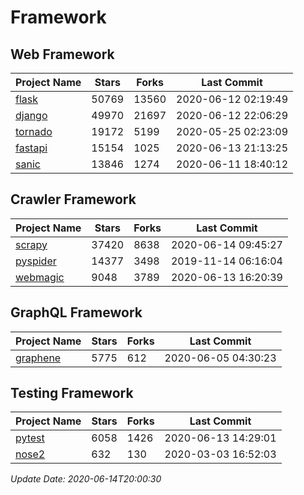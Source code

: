 # Framework

## Web Framework

| Project Name | Stars | Forks | Last Commit |
| ------------ | ----- | ----- | ----------- |
| [flask](https://github.com/pallets/flask) | 50769 | 13560 | 2020-06-12 02:19:49 |
| [django](https://github.com/django/django) | 49970 | 21697 | 2020-06-12 22:06:29 |
| [tornado](https://github.com/tornadoweb/tornado) | 19172 | 5199 | 2020-05-25 02:23:09 |
| [fastapi](https://github.com/tiangolo/fastapi) | 15154 | 1025 | 2020-06-13 21:13:25 |
| [sanic](https://github.com/huge-success/sanic) | 13846 | 1274 | 2020-06-11 18:40:12 |

## Crawler Framework

| Project Name | Stars | Forks | Last Commit |
| ------------ | ----- | ----- | ----------- |
| [scrapy](https://github.com/scrapy/scrapy) | 37420 | 8638 | 2020-06-14 09:45:27 |
| [pyspider](https://github.com/binux/pyspider) | 14377 | 3498 | 2019-11-14 06:16:04 |
| [webmagic](https://github.com/code4craft/webmagic) | 9048 | 3789 | 2020-06-13 16:20:39 |

## GraphQL Framework

| Project Name | Stars | Forks | Last Commit |
| ------------ | ----- | ----- | ----------- |
| [graphene](https://github.com/graphql-python/graphene) | 5775 | 612 | 2020-06-05 04:30:23 |

## Testing Framework

| Project Name | Stars | Forks | Last Commit |
| ------------ | ----- | ----- | ----------- |
| [pytest](https://github.com/pytest-dev/pytest) | 6058 | 1426 | 2020-06-13 14:29:01 |
| [nose2](https://github.com/nose-devs/nose2) | 632 | 130 | 2020-03-03 16:52:03 |

*Update Date: 2020-06-14T20:00:30*